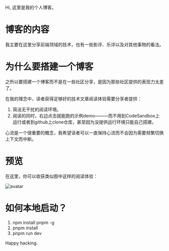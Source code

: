 Hi, 这里是我的个人博客。

# 博客的内容
我主要在这里分享前端领域的技术，也有一些影评、乐评以及对其他事物的看法。

# 为什么要搭建一个博客
之所以要搭建一个博客而不是在一些社区分享，是因为那些社区提供的表现力太差了。

在我的理念中，读者获得足够好的技术文章阅读体验需要分享者提供：
1. 简洁无干扰的阅读环境。
2. 阅读的同时，右边点击就能跑的示例demo———而不用到CodeSandbox上运行或者到github上clone仓库，甚至因为没提供运行环境只能自己搭建。

心流是一个很重要的概念，我希望读者可以一直保持心流而不会因为需要频繁切换上下文而中断。

# 预览

在这里，你可以收获类似图中这样的阅读体验：

![avatar](/assets/images/myblog.gif)

# 如何本地启动？
1. npm install pnpm -g
2. pnpm install
3. pnpm run dev

Happy hacking.

